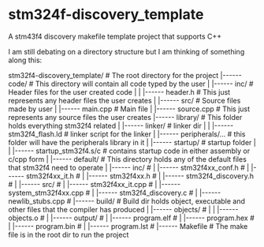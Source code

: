 stm324f-discovery_template
==========================

A stm43f4 discovery makefile template project that supports C++

I am still debating on a directory structure but I am thinking of something along this:

stm32f4-discovery_template/				# The root directory for the project
|------	code/						# This directory will contain all code typed by the user
|	|------	inc/					# Header files for the user created code
|	|	|------	header.h			# This just represents any header files the user creates
|	|------	src/					# Source files made by user
|		|------	main.cpp			# Main file
|		|------	source.cpp			# This just represents any source files the user creates
|------	library/					# This folder holds everything stm32f4 related
|	|------	linker/					# linker dir
|	|	|------	stm32f4_flash.ld		# linker script for the linker
|	|------	peripherals/...				# this folder will have the peripherals library in it
|	|------	startup/				# startup folder
|	|	|------	startup_stm32f4.s/c		# contains startup code in either assembly or c/cpp form
|	|------	default/				# This directory holds any of the default files that stm32f4 need to operate
|		|------	inc/				# 
|			|------	stm32f4xx_conf.h	# 
|			|------	stm32f4xx_it.h		# 
|			|------	stm32f4xx.h		# 
|			|------	stm32f4_discovery.h	# 
|		|------	src/				# 
|			|------	stm32f4xx_it.cpp	# 
|			|------	system_stm32f4xx.cpp	# 
|			|------	stm32f4_discovery.c	# 
|			|------	newlib_stubs.cpp	# 
|------	build/						# Build dir holds object, executable and other files that the compiler has produced
|	|------	objects/				# 
|	|	|------	objects.o			# 
|	|------	output/					# 
|		|------	program.elf			# 
|		|------	program.hex			# 
|		|------	program.bin			# 
|		|------	program.lst			# 
|------	Makefile					# The make file is in the root dir to run the project
